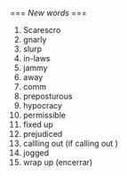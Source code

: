 === *New words* ===

1. Scarescro
2. gnarly
3. slurp
4. in-laws
5. jammy
6. away
7. comm
8. preposturous
9. hypocracy
11. permissible
12. fixed up
13. prejudiced
14. callling out (if calling out )
15. jogged
16. wrap up (encerrar)
